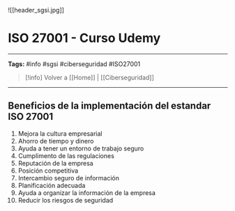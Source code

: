 ![[header_sgsi.jpg]]
# ISO 27001 - Curso Udemy

---
**Tags:** #info #sgsi #ciberseguridad #ISO27001

> [!info] Volver a [[Home]] | [[Ciberseguridad]] 

---
## Beneficios de la implementación del estandar ISO 27001

1. Mejora la cultura empresarial
2. Ahorro de tiempo y dinero
3. Ayuda a tener un entorno de trabajo seguro
4. Cumplimento de las regulaciones
5. Reputación de la empresa
6. Posición competitiva
7. Intercambio seguro de información
8. Planificación adecuada
9. Ayuda a organizar la información de la empresa
10. Reducir los riesgos de seguridad




